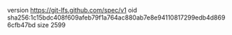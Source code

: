 version https://git-lfs.github.com/spec/v1
oid sha256:1c15bdc408f609afeb79f1a764ac880ab7e8e94110817299edb4d8696cfb47bd
size 2599
